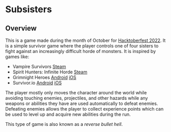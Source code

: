 # Subsisters

## Overview

This is a game made during the month of October for [Hacktoberfest 2022](https://hacktoberfest.com). It is a simple survivor game where the player controls one of four sisters to fight against an increasingly difficult horde of monsters. It is inspired by games like:

- Vampire Survivors [Steam](https://store.steampowered.com/app/1794680/Vampire_Survivors/)
- Spirit Hunters: Infinite Horde [Steam](https://store.steampowered.com/app/1914580/Spirit_Hunters_Infinite_Horde/)
- Grimnight Heroes [Android](https://play.google.com/store/apps/details?id=com.GoldHelmGames.grimnightheroes&hl=en_US&gl=US) [iOS](https://apps.apple.com/us/app/grimnight-heroes-survivors/id1622309988)
- Survivor.io [Android](https://play.google.com/store/apps/details?id=com.dxx.firenow&hl=en_US&gl=US) [iOS](https://apps.apple.com/us/app/survivor-io/id1528941310)


The player mostly only moves the character around the world while avoiding touching enemies, projectiles, and other hazards while any weapons or abilities they have are used automatically to defeat enemies. Defeating enemies allows the player to collect experience points which can be used to level up and acquire new abilities during the run.

This type of game is also known as a _reverse bullet hell_.

